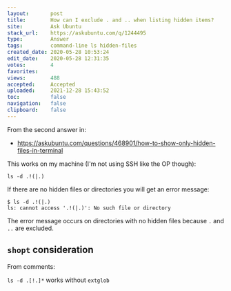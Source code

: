 ```yaml
---
layout:       post
title:        How can I exclude . and .. when listing hidden items?
site:         Ask Ubuntu
stack_url:    https://askubuntu.com/q/1244495
type:         Answer
tags:         command-line ls hidden-files
created_date: 2020-05-28 10:53:24
edit_date:    2020-05-28 12:31:35
votes:        4
favorites:    
views:        488
accepted:     Accepted
uploaded:     2021-12-28 15:43:52
toc:          false
navigation:   false
clipboard:    false
---
```


From the second answer in:

- https://askubuntu.com/questions/468901/how-to-show-only-hidden-files-in-terminal

This works on my machine (I'm not using SSH like the OP though):

``` 
ls -d .!(|.)

```

If there are no hidden files or directories you will get an error message:

``` 
$ ls -d .!(|.)
ls: cannot access '.!(|.)': No such file or directory

```

The error message occurs on directories with no hidden files because `.` and `..` are excluded.

## `shopt` consideration

From comments:

`ls -d .[!.]*` works without `extglob`
